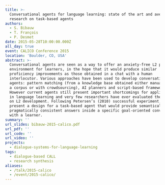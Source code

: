 ```yaml
---
title: >-
  Conversational agents for language learning: state of the art and avenues for
  research on task-based agents
authors:
  - S. Bibauw
  - T. François
  - P. Desmet
date: 2015-05-28T10:00:00.000Z
all_day: true
event: CALICO Conference 2015
location: 'Boulder, CO, USA'
abstract: >-
  Conversational agents are seen as a way to offer an anxiety-free L2 practice
  environment for learners, in the hope that it would produce similar
  proficiency improvements as those obtained in a chat with a human
  interlocutor. Various approaches have been used to develop conversational
  agents: pattern matching (from a knowledge base obtained either manually, from
  a corpus or with crowdsourcing), AI planners and script-based frameworks.
  However current agents still present important shortcomings for applications
  in language learning and very few researchers have ever evaluated their impact
  on L2 development. Following Petersen’s (2010) successful experiment, we will
  present a design for a task-based agent that would provide semantically and
  pragmatically consistent answers inside a specific goal-oriented conversation
  with a learner.
summary: ''
url_slides: bibauw-2015-calico.pdf
url_pdf: ''
url_code: ''
url_video: ''
projects:
  - dialogue-systems-for-language-learning
tags:
  - dialogue-based CALL
  - research synthesis
aliases:
  - /talk/2015-calico
  - /event/2015-calico/
---
```


